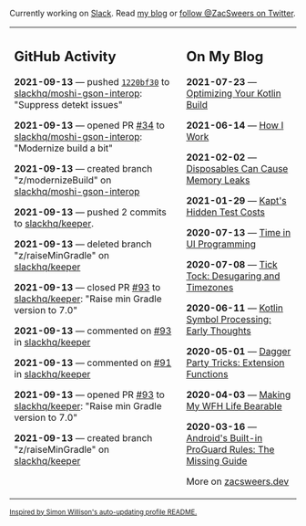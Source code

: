Currently working on [Slack](https://slack.com/). Read [my blog](https://zacsweers.dev/) or [follow @ZacSweers on Twitter](https://twitter.com/ZacSweers).

<table><tr><td valign="top" width="60%">

## GitHub Activity
<!-- githubActivity starts -->
**2021-09-13** — pushed [`1220bf30`](https://github.com/slackhq/moshi-gson-interop/commit/1220bf30e58bb211c1c39bae8d4ff95ecc04f60d) to [slackhq/moshi-gson-interop](https://api.github.com/repos/slackhq/moshi-gson-interop): "Suppress detekt issues"

**2021-09-13** — opened PR [#34](https://api.github.com/repos/slackhq/moshi-gson-interop/pulls/34) to [slackhq/moshi-gson-interop](https://api.github.com/repos/slackhq/moshi-gson-interop): "Modernize build a bit"

**2021-09-13** — created branch "z/modernizeBuild" on [slackhq/moshi-gson-interop](https://api.github.com/repos/slackhq/moshi-gson-interop)

**2021-09-13** — pushed 2 commits to [slackhq/keeper](https://api.github.com/repos/slackhq/keeper).

**2021-09-13** — deleted branch "z/raiseMinGradle" on [slackhq/keeper](https://api.github.com/repos/slackhq/keeper)

**2021-09-13** — closed PR [#93](https://api.github.com/repos/slackhq/keeper/pulls/93) to [slackhq/keeper](https://api.github.com/repos/slackhq/keeper): "Raise min Gradle version to 7.0"

**2021-09-13** — commented on [#93](https://github.com/slackhq/keeper/pull/93#issuecomment-918376326) in [slackhq/keeper](https://api.github.com/repos/slackhq/keeper)

**2021-09-13** — commented on [#91](https://github.com/slackhq/keeper/pull/91#issuecomment-918375974) in [slackhq/keeper](https://api.github.com/repos/slackhq/keeper)

**2021-09-13** — opened PR [#93](https://api.github.com/repos/slackhq/keeper/pulls/93) to [slackhq/keeper](https://api.github.com/repos/slackhq/keeper): "Raise min Gradle version to 7.0"

**2021-09-13** — created branch "z/raiseMinGradle" on [slackhq/keeper](https://api.github.com/repos/slackhq/keeper)
<!-- githubActivity ends -->
</td><td valign="top" width="40%">

## On My Blog
<!-- blog starts -->
**2021-07-23** — [Optimizing Your Kotlin Build](https://www.zacsweers.dev/optimizing-your-kotlin-build/)

**2021-06-14** — [How I Work](https://www.zacsweers.dev/how-i-work/)

**2021-02-02** — [Disposables Can Cause Memory Leaks](https://www.zacsweers.dev/disposables-can-cause-memory-leaks/)

**2021-01-29** — [Kapt's Hidden Test Costs](https://www.zacsweers.dev/kapts-hidden-test-costs/)

**2020-07-13** — [Time in UI Programming](https://www.zacsweers.dev/time-in-ui/)

**2020-07-08** — [Tick Tock: Desugaring and Timezones](https://www.zacsweers.dev/ticktock-desugaring-timezones/)

**2020-06-11** — [Kotlin Symbol Processing: Early Thoughts](https://www.zacsweers.dev/kotlin-symbol-processor-early-thoughts/)

**2020-05-01** — [Dagger Party Tricks: Extension Functions](https://www.zacsweers.dev/dagger-party-tricks-extension-functions/)

**2020-04-03** — [Making My WFH Life Bearable](https://www.zacsweers.dev/making-wfh-life-bearable/)

**2020-03-16** — [Android's Built-in ProGuard Rules: The Missing Guide](https://www.zacsweers.dev/android-proguard-rules/)
<!-- blog ends -->
More on [zacsweers.dev](https://zacsweers.dev/)
</td></tr></table>

<sub><a href="https://simonwillison.net/2020/Jul/10/self-updating-profile-readme/">Inspired by Simon Willison's auto-updating profile README.</a></sub>